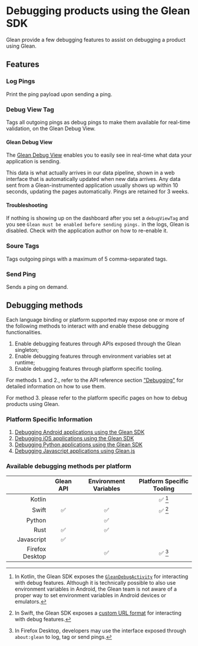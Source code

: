 # Debugging products using the Glean SDK

Glean provide a few debugging features to assist on debugging a product using Glean.

## Features

### Log Pings

Print the ping payload upon sending a ping.

### Debug View Tag

Tags all outgoing pings as debug pings to make them available for real-time validation, on the Glean Debug View.

#### Glean Debug View

The [Glean Debug View](https://debug-ping-preview.firebaseapp.com/) enables you to easily see in real-time what data your application is sending.

This data is what actually arrives in our data pipeline, shown in a web
interface that is automatically updated when new data arrives. Any data sent from a Glean-instrumented application usually shows up within 10 seconds,
updating the pages automatically. Pings are retained for 3 weeks.

#### Troubleshooting

If nothing is showing up on the dashboard after you set a `debugViewTag` and you see
`Glean must be enabled before sending pings.` in the logs, Glean is disabled. Check with
the application author on how to re-enable it.

### Soure Tags

Tags outgoing pings with a maximum of 5 comma-separated tags.

### Send Ping

Sends a ping on demand.

## Debugging methods

Each language binding or platform supported may expose one or more of the following methods to
interact with and enable these debugging functionalities.

1. Enable debugging features through APIs exposed through the Glean singleton;
2. Enable debugging features through environment variables set at runtime;
3. Enable debugging features through platform specific tooling.

For methods 1. and 2., refer to the API reference section ["Debugging"](../../debug/index.md)
for detailed information on how to use them.

For method 3. please refer to the platform specific pages on how to debug products using Glean.

### Platform Specific Information

1. [Debugging Android applications using the Glean SDK](./android.md)
2. [Debugging iOS applications using the Glean SDK](./ios.md)
3. [Debugging Python applications using the Glean SDK](./python.md)
4. [Debugging Javascript applications using Glean.js](./javascript.md)

### Available debugging methods per platform

| | Glean API | Environment Variables | Platform Specific Tooling |
|-:|:-:|:-:|:-:|
| Kotlin | | | ✅ [^1] |
| Swift | ✅ | ✅ | ✅ [^2] |
| Python | | ✅ | |
| Rust | ✅ | ✅ | |
| Javascript | ✅ | | |
| Firefox Desktop | | ✅ | ✅ [^3] |

[^1]: In Kotlin, the Glean SDK exposes the [`GleanDebugActivity`](./android.md) for interacting with debug features. Although it is technically possible to also use environment variables in Android, the Glean team is not aware of a proper way to set environment variables in Android devices or emulators.

[^2]: In Swift, the Glean SDK exposes a [custom URL format](./ios.md) for interacting with debug features.

[^3]: In Firefox Desktop, developers may use the interface exposed through `about:glean` to log, tag or send pings.

